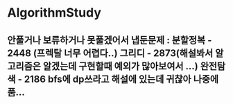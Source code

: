 # AlgorithmStudy

## 안풀거나 보류하거나 못풀겠어서 냅둔문제 : 분할정복 - 2448 (프렉탈 너무 어렵다..) 그리디 - 2873(해설봐서 알고리즘은 알겠는데 구현할때 예외가 많아보여서 ...) 완전탐색 - 2186 bfs에 dp쓰라고 해설에 있는데 귀찮아 나중에품... 

